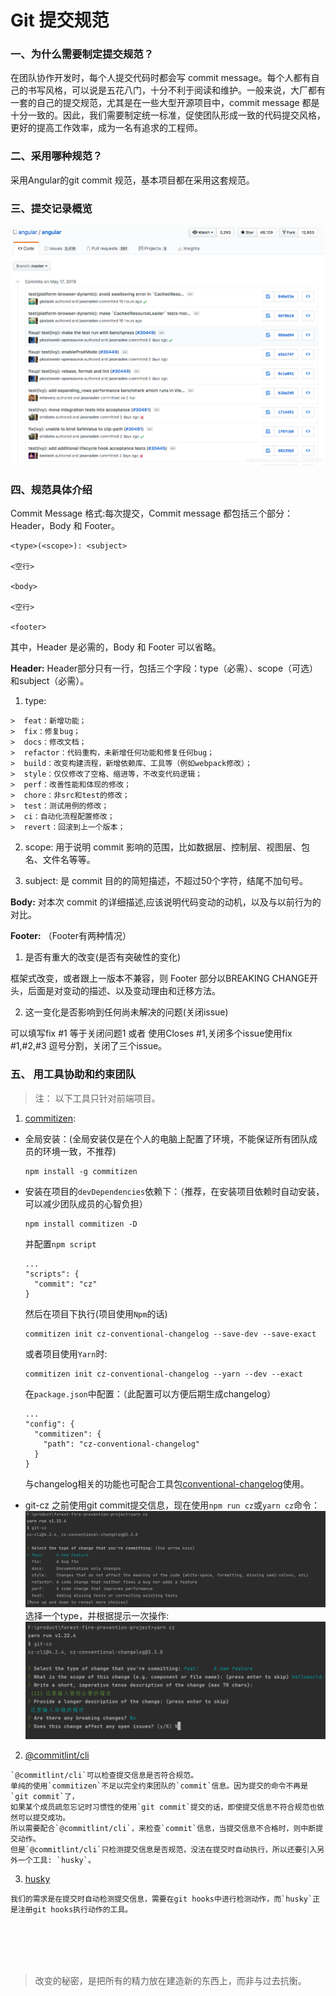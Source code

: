 # Git 提交规范

### 一、为什么需要制定提交规范？

在团队协作开发时，每个人提交代码时都会写 commit message。每个人都有自己的书写风格，可以说是五花八门，十分不利于阅读和维护。一般来说，大厂都有一套的自己的提交规范，尤其是在一些大型开源项目中，commit message 都是十分一致的。因此，我们需要制定统一标准，促使团队形成一致的代码提交风格，更好的提高工作效率，成为一名有追求的工程师。

### 二、采用哪种规范？

采用Angular的git commit 规范，基本项目都在采用这套规范。

### 三、提交记录概览
![img.png](./commit_img/img.png)

### 四、规范具体介绍

Commit Message 格式:每次提交，Commit message 都包括三个部分：Header，Body 和 Footer。

```
<type>(<scope>): <subject>

<空行>

<body>

<空行>

<footer>
```

其中，Header 是必需的，Body 和 Footer 可以省略。

**Header:** Header部分只有一行，包括三个字段：type（必需）、scope（可选）和subject（必需）。

  1. type:

    >  feat：新增功能；  
    >  fix：修复bug；  
    >  docs：修改文档；  
    >  refactor：代码重构，未新增任何功能和修复任何bug；  
    >  build：改变构建流程，新增依赖库、工具等（例如webpack修改）；  
    >  style：仅仅修改了空格、缩进等，不改变代码逻辑；  
    >  perf：改善性能和体现的修改；  
    >  chore：非src和test的修改；  
    >  test：测试用例的修改；  
    >  ci：自动化流程配置修改；  
    >  revert：回滚到上一个版本；

  2. scope:  用于说明 commit 影响的范围，比如数据层、控制层、视图层、包名、文件名等等。

  3. subject: 是 commit 目的的简短描述，不超过50个字符，结尾不加句号。

**Body:** 对本次 commit 的详细描述,应该说明代码变动的动机，以及与以前行为的对比。

**Footer:** （Footer有两种情况）

  1. 是否有重大的改变(是否有突破性的变化)

  框架式改变，或者跟上一版本不兼容，则 Footer 部分以BREAKING CHANGE开头，后面是对变动的描述、以及变动理由和迁移方法。

  2. 这一变化是否影响到任何尚未解决的问题(关闭issue)

  可以填写fix #1 等于关闭问题1 或者 使用Closes #1,关闭多个issue使用fix #1,#2,#3 逗号分割，关闭了三个issue。

### 五、 用工具协助和约束团队
  > 注： 以下工具只针对前端项目。

  1. [commitizen](https://www.npmjs.com/package/commitizen): 

  - 全局安装：(全局安装仅是在个人的电脑上配置了环境，不能保证所有团队成员的环境一致，不推荐)
    ```
    npm install -g commitizen
    ```
  
  - 安装在项目的`devDependencies`依赖下：（推荐，在安装项目依赖时自动安装，可以减少团队成员的心智负担）
    ```
    npm install commitizen -D
    ```
    并配置`npm script`
    ```
    ...
    "scripts": {
      "commit": "cz"
    }
    ```
    然后在项目下执行(项目使用`Npm`的话)
    ```
    commitizen init cz-conventional-changelog --save-dev --save-exact
    ```
    或者项目使用`Yarn`时:
    ```
    commitizen init cz-conventional-changelog --yarn --dev --exact
    ```
    在`package.json`中配置：（此配置可以方便后期生成changelog）
    ```
    ...
    "config": {
      "commitizen": {
        "path": "cz-conventional-changelog"
      }
    }
    ```
    与changelog相关的功能也可配合工具包[conventional-changelog](https://www.npmjs.com/package/conventional-changelog)使用。
  - git-cz
    之前使用git commit提交信息，现在使用`npm run cz`或`yarn cz`命令：
    ![git-cz.png](./commit_img/git-cz.png)
    选择一个type，并根据提示一次操作:
    ![type.png](./commit_img/type.png)

  2. [@commitlint/cli](https://www.npmjs.com/package/@commitlint/cli)

    `@commitlint/cli`可以检查提交信息是否符合规范。  
    单纯的使用`commitizen`不足以完全约束团队的`commit`信息。因为提交的命令不再是`git commit`了，
    如果某个成员疏忽忘记时习惯性的使用`git commit`提交的话，即使提交信息不符合规范也依然可以提交成功。
    所以需要配合`@commitlint/cli`，来检查`commit`信息，当提交信息不合格时，则中断提交动作。
    但是`@commitlint/cli`只检测提交信息是否规范，没法在提交时自动执行，所以还要引入另外一个工具: `husky`。
  3. [husky](https://www.npmjs.com/package/husky)

    我们的需求是在提交时自动检测提交信息，需要在git hooks中进行检测动作，而`husky`正是注册git hooks执行动作的工具。


<br/>
<br/>
<br/>
<br/>

> 改变的秘密，是把所有的精力放在建造新的东西上，而非与过去抗衡。